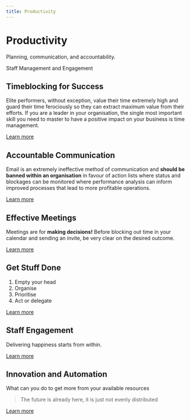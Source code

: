 ```yaml
---
title: Productivity
---
```


# Productivity

Planning, communication, and accountability.

Staff Management and Engagement

## Timeblocking for Success

Elite performers, without exception, value their time extremely high and guard their time ferociously so they can extract maximum value from their efforts. If you are a leader in your organisation, the single most important skill you need to master to have a positive impact on your business is time management.

[Learn more](/docs/growth/productivity/time-blocking-for-success)

## Accountable Communication

Email is an extremely ineffective method of communication and **should be banned within an organisation** in favour of action lists where status and blockages can be monitored where performance analysis can inform improved processes that lead to more profitable operations.

[Learn more](/docs/growth/productivity/accountable-communication)

## Effective Meetings

Meetings are for **making decisions!** Before blocking out time in your calendar and sending an invite, be very clear on the desired outcome.

[Learn more](/docs/growth/productivity/effective-meetings)

## Get Stuff Done

1. Empty your head
2. Organise
3. Prioritise
4. Act or delegate

[Learn more](/docs/growth/productivity/getting-stuff-done)

## Staff Engagement

Delivering happiness starts from within.

[Learn more](/docs/growth/productivity/staff-engagement)

## Innovation and Automation

What can you do to get more from your available resources

> The future is already here, it is just not evenly distributed

[Learn more](/docs/growth/productivity/innovation-and-automation)
